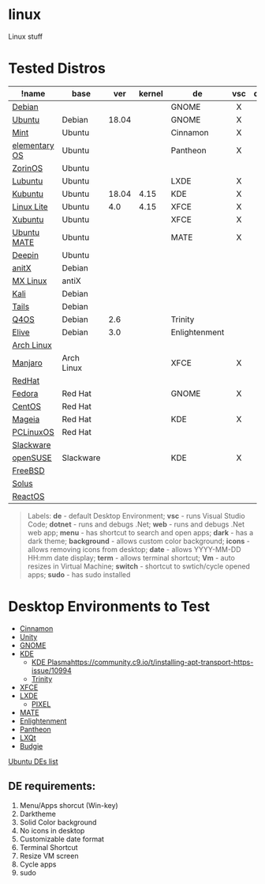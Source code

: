 # linux
Linux stuff

# Tested Distros

!name|base|ver|kernel|de|vsc|dotnet|web|menu|dark|background|icons|date|term|vm|switch|sudo|
|---|---|---|---|---|:---:|:---:|:---:|:---:|:---:|:---:|:---:|:---:|:---:|:---:|:---:|:---:|
|[Debian](https://www.debian.org/)||||GNOME|X|X|X|X|X|gsettings|gsettings|**O**|settings|**O**|X|**O**|
|[Ubuntu](https://www.ubuntu.com/)|Debian|18.04||GNOME|X|X|X|X|X|gsettings|gsettings|**O**|X|X|X|X|
|[Mint](https://linuxmint.com/)|Ubuntu|||Cinnamon|X|
|[elementary OS](https://elementary.io/)|Ubuntu|||Pantheon|X|X|X|win+space|**O**|X|X|**O**|win+T|X|X|X|
|[ZorinOS](https://zorinos.com/)|Ubuntu|
|[Lubuntu](https://lubuntu.me/)|Ubuntu|||LXDE|X|X|X|**O**|X|X|X|X|X|**O**|X|X|
|[Kubuntu](https://kubuntu.org/)|Ubuntu|18.04|4.15|KDE|X|X|X|X|X|X|X|X|settings|X|X|X|
|[Linux Lite](https://www.linuxliteos.com/)|Ubuntu|4.0|4.15|XFCE|X|X|X|X|X|X|X|X|X|X|X|X|
|[Xubuntu](https://xubuntu.org/)|Ubuntu|||XFCE|X|X|X|ctrl+esc|settings|X|X|X|X|X|X|X|
|[Ubuntu MATE](https://ubuntu-mate.org/)|Ubuntu|||MATE|X|X|X|X|X|X|X|**O**|X|X|X|X|
|[Deepin](https://www.deepin.org/)|Ubuntu|
|[anitX](https://antixlinux.com)|Debian|
|[MX Linux](https://mxlinux.org/)|antiX|
|[Kali](https://www.kali.org/)|Debian|
|[Tails](https://tails.boum.org/)|Debian|
|[Q4OS](https://q4os.org/)|Debian|2.6||Trinity|
|[Elive](https://www.elivecd.org/)|Debian|3.0||Enlightenment|
|[Arch Linux](https://www.archlinux.org/)|
|[Manjaro](https://manjaro.org/)|Arch Linux|||XFCE|X|X|[X](https://stackoverflow.com/questions/44117840/can-i-set-listen-urls-in-appsettings-json-in-asp-net-core-2-0-preview)|
|[RedHat](https://www.redhat.com/)|
|[Fedora](https://getfedora.org/)|Red Hat|||GNOME|X|X|X|
|[CentOS](https://www.centos.org/)|Red Hat|
|[Mageia](http://www.mageia.org//)|Red Hat|||KDE|X|**O**|**O**|X|X|X|X|X|settins|X|X|X|
|[PCLinuxOS](http://www.pclinuxos.com/)|Red Hat|
|[Slackware](http://www.slackware.com)|
|[openSUSE](https://www.opensuse.org/)|Slackware|||KDE|X|
|[FreeBSD](https://www.freebsd.org/)|
|[Solus](https://getsol.us/home/)|
|[ReactOS](http://www.reactos.org/)|


> Labels: **de** - default Desktop Environment; **vsc** - runs Visual Studio Code; **dotnet** - runs and debugs .Net; **web** - runs and debugs .Net web app; **menu** - has shortcut to search and open apps; **dark** - has a dark theme; **background** - allows custom color background; **icons** - allows removing icons from desktop; **date** - allows YYYY-MM-DD HH:mm date display; **term** - allows terminal shortcut; **Vm** - auto resizes in Virtual Machine; **switch** - shortcut to swtich/cycle opened apps; **sudo** - has sudo installed


# Desktop Environments to Test
- [Cinnamon](https://cinnamon-spices.linuxmint.com/)
- [Unity](https://unity8.io/)
- [GNOME](https://www.gnome.org/)
- [KDE](https://www.kde.org/)
  - [KDE Plasma](https://www.kde.org/plasma-desktop)https://community.c9.io/t/installing-apt-transport-https-issue/10994
  - [Trinity](https://www.trinitydesktop.org/)
- [XFCE](https://xfce.org/)
- [LXDE](https://lxde.org/)
  - [PIXEL](https://www.raspberrypi.org/blog/introducing-pixel/)
- [MATE](https://mate-desktop.org/)
- [Enlightenment](https://www.enlightenment.org/)
- [Pantheon](https://wiki.archlinux.org/index.php/Pantheon)
- [LXQt](https://lxqt.org/)
- [Budgie](https://getsol.us/solus/experiences/)

[Ubuntu DEs list](https://www.ubuntupit.com/best-linux-desktop-environment-reviewed-and-compared/)

## DE requirements:
1. Menu/Apps shorcut (Win-key)
2. Darktheme
3. Solid Color background
4. No icons in desktop
5. Customizable date format
6. Terminal Shortcut
7. Resize VM screen
8. Cycle apps
9. sudo
